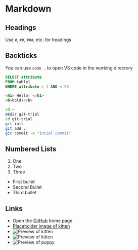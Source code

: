 # Markdown

## Headings
Use `#`, `##`, `###`, etc. for headings

## Backticks

You can use `code .` to open VS code in the working direcrory

```sql
SELECT attribute
FROM table1
WHERE attribute > 1 AND < 20
```

```html
<h1> Hello! </h1>
<b>bold!</b>
```

```sh
cd ~
mkdir git-trial
cd git-trial
git init
git add .
git commit -m "Intial commit"
```

## Numbered Lists
1. One
2. Two
3. Three

- First bullet
- Second Bullet
- Third bullet

## Links

- Open the [GitHub](https://github.com) home page
- [Placeholder image of kitten](https://placekitten.com/200)
- ![Preview of kitten](https://placekitten.com/200)
- ![Preview of kitten](https://placekitten.com/400)
- ![Preview of puppy](https://place-puppy.com/200x200)
